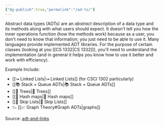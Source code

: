 ```yaml
---
{"dg-publish":true,"permalink":"/ad-ts/"}
---
```


Abstract data types (ADTs) are an *abstract* description of a data type and its methods along with what users should expect. It doesn't tell you how the inner operations function (how the methods work) because as a user, you don't need to know that information; you just need to be able to use it. Many languages provide implemented ADT libraries. For the purpose of certain classes (looking at you [[CS 1332\|CS 1332]]), you'll need to understand the implementation (and in general it helps you know how to use it better and work with efficiency). 

Example Include: 
- [[↝ Linked Lists\|↝ Linked Lists]] (for CSCI 1302 particularly)
- [[📚 Stack + Queue ADTs\|📚 Stack + Queue ADTs]]
- [[🌴 Trees\|🌴 Trees]] 
- [[🥔 Hash maps\|🥔 Hash maps]]
- [[🚅 Skip Lists\|🚅 Skip Lists]]
- 📉 [[📈 Graph Theory#Graph ADTs\|graphs]]

Source: [adt-and-links](https://github.com/cs1302uga/cs1302-tutorials/blob/master/adt-and-links/adt-and-links.md)